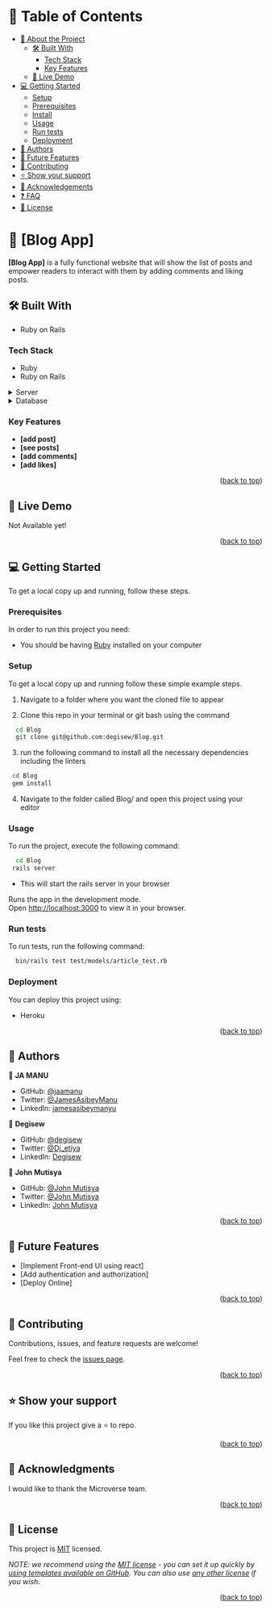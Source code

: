 <a name="readme-top"></a>

<!--
HOW TO USE:
This is an example of how you may give instructions on setting up your project locally.

Modify this file to match your project and remove sections that don't apply.

REQUIRED SECTIONS:
- Table of Contents
- About the Project
  - Built With
  - Live Demo
- Getting Started
- Authors
- Future Features
- Contributing
- Show your support
- Acknowledgements
- License

After you're finished please remove all the comments and instructions!
-->

<!-- <div align="center">
  <!-- You are encouraged to replace this logo with your own! Otherwise you can also remove it. -->
  <!-- <img src="https://user-images.githubusercontent.com/86473715/208989298-61c26953-a6ea-4543-9250-465e28dd057a.png" alt="logo" width="140"  height="auto" />
  <br/> -->

<!-- TABLE OF CONTENTS -->

# 📗 Table of Contents

- [📖 About the Project](#about-project)
  - [🛠 Built With](#built-with)
    - [Tech Stack](#tech-stack)
    - [Key Features](#key-features)
  - [🚀 Live Demo](#live-demo)
- [💻 Getting Started](#getting-started)
  - [Setup](#setup)
  - [Prerequisites](#prerequisites)
  - [Install](#install)
  - [Usage](#usage)
  - [Run tests](#run-tests)
  - [Deployment](#triangular_flag_on_post-deployment)
- [👥 Authors](#authors)
- [🔭 Future Features](#future-features)
- [🤝 Contributing](#contributing)
- [⭐️ Show your support](#support)
- [🙏 Acknowledgements](#acknowledgements)
- [❓ FAQ](#faq)
- [📝 License](#license)

<!-- PROJECT DESCRIPTION -->

# 📖 [Blog App] <a name="about-project"></a>


**[Blog App]** is a fully functional website that will show the list of posts and empower readers to interact with them by adding comments and liking posts.

## 🛠 Built With <a name="built-with"></a>
- Ruby on Rails

### Tech Stack <a name="tech-stack"></a>
- Ruby
- Ruby on Rails


<details>
  <summary>Server</summary>
  <ul>
    <li><a href="https://Ruby on rails.com/">Ruby on Rails</a></li>
  </ul>
</details>

<details>
<summary>Database</summary>
  <ul>
    <li><a href="https://www.postgresql.org/">PostgreSQL</a></li>
  </ul>
</details>

<!-- Features -->
### Key Features <a name="key-features"></a>

- **[add post]**
- **[see posts]**
- **[add comments]**
- **[add likes]**

<p align="right">(<a href="#readme-top">back to top</a>)</p>

<!-- LIVE DEMO -->

## 🚀 Live Demo <a name="live-demo"></a>
 Not Available yet!


<p align="right">(<a href="#readme-top">back to top</a>)</p>

<!-- GETTING STARTED -->

## 💻 Getting Started <a name="getting-started"></a>


To get a local copy up and running, follow these steps.

### Prerequisites

In order to run this project you need:

- You should be having [Ruby](https://ruby-lang.org/en/) installed on your computer
### Setup

To get a local copy up and running follow these simple example steps.

1. Navigate to a folder where you want the cloned file to appear

2. Clone this repo in your terminal or git bash using the command
```sh
  cd Blog
  git clone git@github.com:degisew/Blog.git
```

3. run the following command to install all the necessary dependencies including the linters

 ```sh
  cd Blog
  gem install
``` 

4. Navigate to the folder called Blog/ and open this project using your editor
### Usage

To run the project, execute the following command:

```sh
  cd Blog
 rails server
```
- This will start the rails server in your browser 

Runs the app in the development mode.\
Open [http://localhost:3000](http://localhost:3000) to view it in your browser.

### Run tests

To run tests, run the following command:


```sh
  bin/rails test test/models/article_test.rb
```
### Deployment

You can deploy this project using:

- Heroku

<p align="right">(<a href="#readme-top">back to top</a>)</p>

<!-- AUTHORS -->

## 👥 Authors <a name="authors"></a>


  👤 **JA MANU**

  - GitHub: [@jaamanu](https://github.com/jaamanu)
  - Twitter: [@JamesAsibeyManu](https://twitter.com/JamesAsibeyManu)
  - LinkedIn: [jamesasibeymanyu](https://linkedin.com/in/jamesasibeymanu)

👤 **Degisew**

- GitHub: [@degisew](https://github.com/degisew)
- Twitter: [@Dj_etiya](https://twitter.com/DJ_etiya)
- LinkedIn: [Degisew](https://linkedin.com/in/degisew-mengist)

👤 **John Mutisya**

  - GitHub: [@John Mutisya](https://github.com/johnkioko)
  - Twitter: [@John Mutisya](https://twitter.com/John_Web_Dev)
  - LinkedIn: [John Mutisya](https://linkedin.com/in/johnmutisya)
  
<p align="right">(<a href="#readme-top">back to top</a>)</p>

<!-- FUTURE FEATURES -->

## 🔭 Future Features <a name="future-features"></a>

- [Implement Front-end UI using react]
- [Add authentication and authorization]
- [Deploy Online]

<p align="right">(<a href="#readme-top">back to top</a>)</p>

<!-- CONTRIBUTING -->

## 🤝 Contributing <a name="contributing"></a>

Contributions, issues, and feature requests are welcome!

Feel free to check the [issues page](https://github.com/degisew/Blog/issues/).

<p align="right">(<a href="#readme-top">back to top</a>)</p>

<!-- SUPPORT -->

## ⭐️ Show your support <a name="support"></a>

If you like this project give a ⭐️ to repo.

<p align="right">(<a href="#readme-top">back to top</a>)</p>

<!-- ACKNOWLEDGEMENTS -->

## 🙏 Acknowledgments <a name="acknowledgements"></a>

I would like to thank the Microverse team.

<p align="right">(<a href="#readme-top">back to top</a>)</p>


<!-- LICENSE -->

## 📝 License <a name="license"></a>

This project is [MIT](https://github.com/degisew/Blog/blob/forms/LICENSE) licensed.

_NOTE: we recommend using the [MIT license](https://choosealicense.com/licenses/mit/) - you can set it up quickly by [using templates available on GitHub](https://docs.github.com/en/communities/setting-up-your-project-for-healthy-contributions/adding-a-license-to-a-repository). You can also use [any other license](https://choosealicense.com/licenses/) if you wish._

<p align="right">(<a href="#readme-top">back to top</a>)</p>
